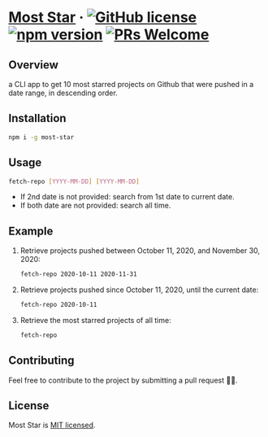 # [Most Star](https://www.npmjs.com/package/most-star) &middot; [![GitHub license](https://img.shields.io/badge/license-MIT-red.svg)](https://github.com/wilson-here/most-star/LICENSE) [![npm version](https://img.shields.io/npm/v/most-star.svg?style=flat)](https://www.npmjs.com/package/most-star) [![PRs Welcome](https://img.shields.io/badge/PRs-welcome-brightgreen.svg)](https://www.npmjs.com/package/most-star-cli#Contributing)

## Overview

a CLI app to get 10 most starred projects on Github that were pushed in a date range, in descending order.

## Installation

```bash
npm i -g most-star
```

## Usage

```bash
fetch-repo [YYYY-MM-DD] [YYYY-MM-DD]
```

- If 2nd date is not provided: search from 1st date to current date.
- If both date are not provided: search all time.

## Example

1. Retrieve projects pushed between October 11, 2020, and November 30, 2020:<br>

   ```bash
   fetch-repo 2020-10-11 2020-11-31
   ```

2. Retrieve projects pushed since October 11, 2020, until the current date:<br>

   ```bash
   fetch-repo 2020-10-11
   ```

3. Retrieve the most starred projects of all time:<br>

   ```bash
   fetch-repo
   ```

## Contributing

Feel free to contribute to the project by submitting a pull request 🙋‍♂️.

## License

Most Star is [MIT licensed](./LICENSE).
